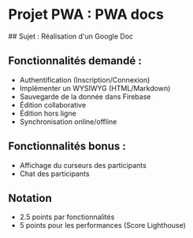# Projet PWA : PWA docs

## Sujet : Réalisation d'un Google Doc

## Fonctionnalités demandé :

* Authentification (Inscription/Connexion)
* Implémenter un WYSIWYG (HTML/Markdown)
* Sauvegarde de la donnée dans Firebase
* Édition collaborative
* Édition hors ligne
* Synchronisation online/offline

## Fonctionnalités bonus :

* Affichage du curseurs des participants
* Chat des participants

## Notation

* 2.5 points par fonctionnalités
* 5 points pour les performances (Score Lighthouse) 

